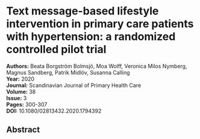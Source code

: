 # Text message-based lifestyle intervention in primary care patients with hypertension: a randomized controlled pilot trial

**Authors:** Beata Borgström Bolmsjö, Moa Wolff, Veronica Milos Nymberg, Magnus Sandberg, Patrik Midlöv, Susanna Calling  
**Year:** 2020  
**Journal:** Scandinavian Journal of Primary Health Care  
**Volume:** 38  
**Issue:** 3  
**Pages:** 300-307  
**DOI:** 10.1080/02813432.2020.1794392  

## Abstract


